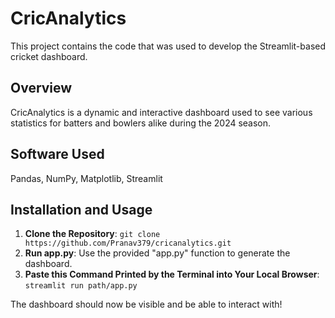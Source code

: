 # CricAnalytics
This project contains the code that was used to develop the Streamlit-based cricket dashboard.

## Overview
CricAnalytics is a dynamic and interactive dashboard used to see various statistics for batters and bowlers alike during the 2024 season.

## Software Used
Pandas, NumPy, Matplotlib, Streamlit

## Installation and Usage
1. **Clone the Repository**: ```git clone https://github.com/Pranav379/cricanalytics.git```
2. **Run app.py**: Use the provided "app.py" function to generate the dashboard.
3. **Paste this Command Printed by the Terminal into Your Local Browser**: ```streamlit run path/app.py ```

The dashboard should now be visible and be able to interact with!



